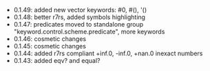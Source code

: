 * 0.1.49: added new vector keywords: #0, #(), '()
* 0.1.48: better r7rs, added symbols highlighting
* 0.1.47: predicates moved to standalone group "keyword.control.scheme.predicate", more keywords
* 0.1.46: cosmetic changes
* 0.1.45: cosmetic changes
* 0.1.44: added r7rs compliant +inf.0, -inf.0, +nan.0 inexact numbers
* 0.1.43: added eqv? and equal?
